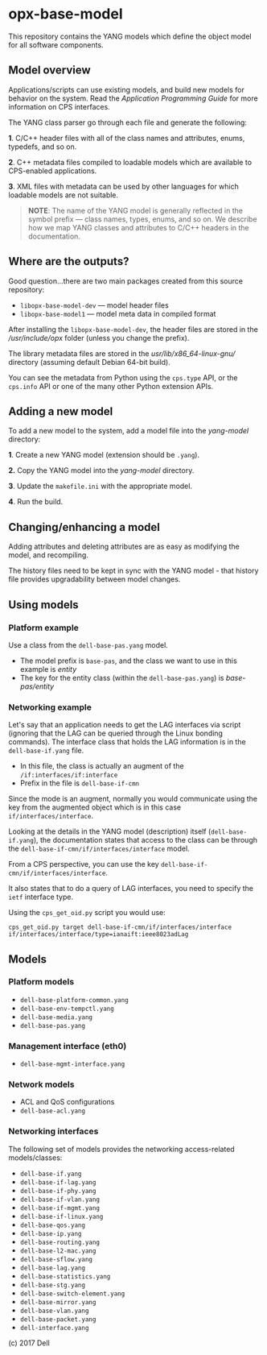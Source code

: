 # opx-base-model
This repository contains the YANG models which define the object model for all software components.

## Model overview
Applications/scripts can use existing models, and build new models for behavior on the system. Read the _Application Programming Guide_ for more information on CPS interfaces.

The YANG class parser go through each file and generate the following:

**1**. C/C++ header files with all of the class names and attributes, enums, typedefs, and so on. 

**2**. C++ metadata files compiled to loadable models which are available to CPS-enabled applications.

**3**. XML files with metadata can be used by other languages for which loadable models are not suitable.

> **NOTE**: The name of the YANG model is generally reflected in the symbol prefix — class names, types, enums, and so on. We describe how we map YANG classes and attributes to C/C++ headers in the documentation.

## Where are the outputs?
Good question...there are two main packages created from this source repository:

- `libopx-base-model-dev` — model header files
- `libopx-base-model1` — model meta data in compiled format

After installing the `libopx-base-model-dev`, the header files are stored in the _/usr/include/opx_ folder (unless you change the prefix).

The library metadata files are stored in the _usr/lib/x86_64-linux-gnu/_ directory (assuming default Debian 64-bit build).

You can see the metadata from Python using the `cps.type` API, or the `cps.info` API or one of the many other Python extension APIs.

## Adding a new model
To add a new model to the system, add a model file into the _yang-model_ directory:

**1**. Create a new YANG model (extension should be `.yang`).

**2.** Copy the YANG model into the _yang-model_ directory.

**3**. Update the `makefile.ini` with the appropriate model.

**4**. Run the build.

## Changing/enhancing a model
Adding attributes and deleting attributes are as easy as modifying the model, and recompiling.

The history files need to be kept in sync with the YANG model - that history file provides upgradability between model changes.

## Using models
### Platform example
Use a class from the `dell-base-pas.yang` model.

- The model prefix is `base-pas`, and the class we want to use in this example is _entity_
- The key for the entity class (within the `dell-base-pas.yang`) is _base-pas/entity_

### Networking example
Let's say that an application needs to get the LAG interfaces via script (ignoring that the LAG can be queried through the Linux bonding commands). The interface class that holds the LAG information is in the `dell-base-if.yang` file.

- In this file, the class is actually an augment of the `/if:interfaces/if:interface`
- Prefix in the file is `dell-base-if-cmn`

Since the mode is an augment, normally you would communicate using the key from the augmented object which is in this case `if/interfaces/interface`.

Looking at the details in the YANG model (description) itself (`dell-base-if.yang`), the documentation states that access to the class can be through the `dell-base-if-cmn/if/interfaces/interface` model.

From a CPS perspective, you can use the key `dell-base-if-cmn/if/interfaces/interface`.

It also states that to do a query of LAG interfaces, you need to specify the `ietf` interface type.

Using the `cps_get_oid.py` script you would use:    

    cps_get_oid.py target dell-base-if-cmn/if/interfaces/interface if/interfaces/interface/type=ianaift:ieee8023adLag
    
## Models
### Platform models

- `dell-base-platform-common.yang`
- `dell-base-env-tempctl.yang`  
- `dell-base-media.yang`            
- `dell-base-pas.yang`

### Management interface (eth0)

- `dell-base-mgmt-interface.yang`   

### Network  models

- ACL and QoS configurations
- `dell-base-acl.yang`  

### Networking interfaces
The following set of models provides the networking access-related models/classes:

- `dell-base-if.yang`          
- `dell-base-if-lag.yang`       
- `dell-base-if-phy.yang`       
- `dell-base-if-vlan.yang`     
- `dell-base-if-mgmt.yang`     
- `dell-base-if-linux.yang`    
- `dell-base-qos.yang`
- `dell-base-ip.yang`                
- `dell-base-routing.yang`
- `dell-base-l2-mac.yang`           
- `dell-base-sflow.yang`
- `dell-base-lag.yang`              
- `dell-base-statistics.yang`
- `dell-base-stg.yang`
- `dell-base-switch-element.yang`
- `dell-base-mirror.yang`           
- `dell-base-vlan.yang`
- `dell-base-packet.yang`            
- `dell-interface.yang`

(c) 2017 Dell
